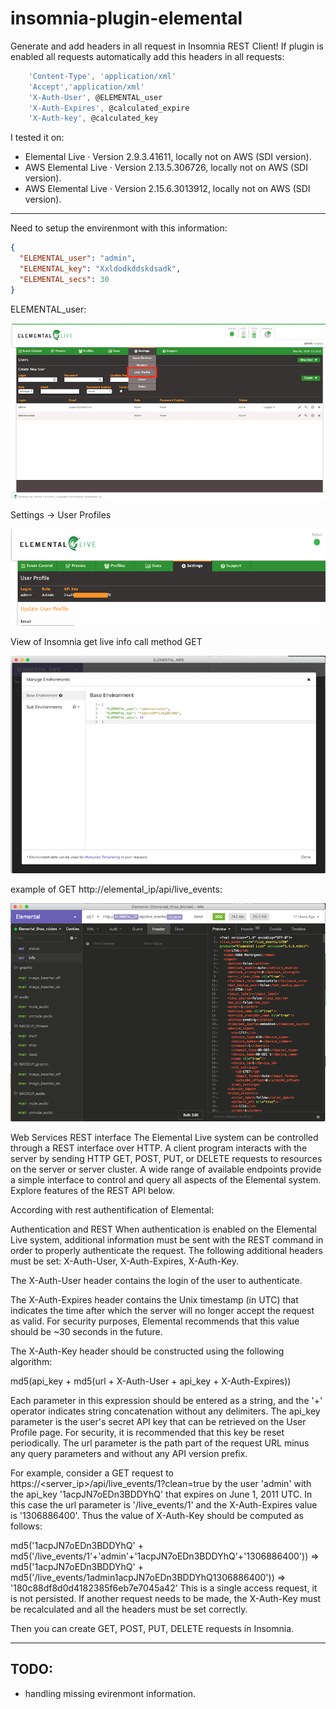 # insomnia-plugin-elemental
Generate and add headers in all request in Insomnia REST Client!
If plugin is enabled all requests automatically add this headers in all requests:

```js
	'Content-Type', 'application/xml'
	'Accept','application/xml'
	'X-Auth-User', @ELEMENTAL_user
	'X-Auth-Expires', @calculated_expire
	'X-Auth-key', @calculated_key
```

I tested it on:
- Elemental Live · Version 2.9.3.41611, locally not on AWS (SDI version).
- AWS Elemental Live · Version 2.13.5.306726, locally not on AWS (SDI version).
- AWS Elemental Live · Version 2.15.6.3013912, locally not on AWS (SDI version).


----

Need to setup the envirenmont with this information:
```json
{
  "ELEMENTAL_user": "admin",
  "ELEMENTAL_key": "Xxldodkddskdsadk",
  "ELEMENTAL_secs": 30
}
```

ELEMENTAL_user:

![find user and api key](/images/ELEMENTAL_key_01.png)

Settings -> User Profiles 

![find user and api key](/images/ELEMENTAL_key_02.png)

View of Insomnia get live info call method GET

![insomnia envirenmont ](/images/INSOMNIA_envirenmont.png)

example of GET http://elemental_ip/api/live_events:

![insomnia rest calls](/images/INSOMNIA_info.png)

Web Services REST interface
The Elemental Live system can be controlled through a REST interface over HTTP. A client program interacts with the server by sending HTTP GET, POST, PUT, or DELETE requests to resources on the server or server cluster. A wide range of available endpoints provide a simple interface to control and query all aspects of the Elemental system. Explore features of the REST API below.

According with rest authentification of Elemental:

Authentication and REST
When authentication is enabled on the Elemental Live system, additional information must be sent with the REST command in order to properly authenticate the request. The following additional headers must be set: X-Auth-User, X-Auth-Expires, X-Auth-Key.

The X-Auth-User header contains the login of the user to authenticate.

The X-Auth-Expires header contains the Unix timestamp (in UTC) that indicates the time after which the server will no longer accept the request as valid. For security purposes, Elemental recommends that this value should be ~30 seconds in the future.

The X-Auth-Key header should be constructed using the following algorithm:

md5(api_key + md5(url + X-Auth-User + api_key + X-Auth-Expires))

Each parameter in this expression should be entered as a string, and the '+' operator indicates string concatenation without any delimiters. The api_key parameter is the user's secret API key that can be retrieved on the User Profile page. For security, it is recommended that this key be reset periodically. The url parameter is the path part of the request URL minus any query parameters and without any API version prefix.

For example, consider a GET request to https://<server_ip>/api/live_events/1?clean=true by the user 'admin' with the api_key '1acpJN7oEDn3BDDYhQ' that expires on June 1, 2011 UTC. In this case the url parameter is '/live_events/1' and the X-Auth-Expires value is '1306886400'. Thus the value of X-Auth-Key should be computed as follows:

md5('1acpJN7oEDn3BDDYhQ' + md5('/live_events/1'+'admin'+'1acpJN7oEDn3BDDYhQ'+'1306886400'))
=> md5('1acpJN7oEDn3BDDYhQ' + md5('/live_events/1admin1acpJN7oEDn3BDDYhQ1306886400'))
=> '180c88df8d0d4182385f6eb7e7045a42'
This is a single access request, it is not persisted. If another request needs to be made, the X-Auth-Key must be recalculated and all the headers must be set correctly.


Then you can create GET, POST, PUT, DELETE requests in Insomnia.


----

## TODO:

* handling missing evirenmont information.

